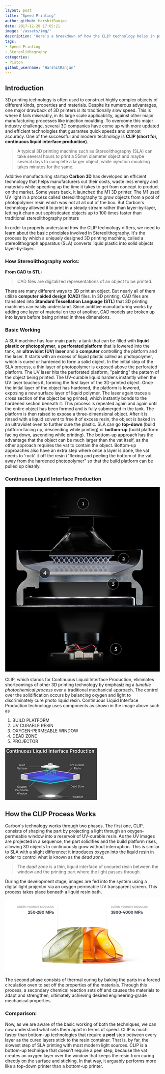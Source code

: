 ```yaml
---
layout: post
title: "Speed Printing"
author_github: HarshitRanjan
date: 2017-12-28 17:05:21
image: '/assets/img/'
description: "Here's a breakdown of how the CLIP technology helps in printing faster than the conventional stereolithographic printers"
tags:
- Speed Printing
- Stereolithography
categories:
- Piston
github_username: 'HarshitRanjan'
---	
```



## Introduction
 3D printing technology is often used to construct highly complex objects of different kinds, properties and materials. Despite its numerous advantages, one major drawback of 3D printers is its traditionally slow speed. This is where it fails miserably, in its large scale applicability, against other major manufacturing processes like injection moulding. To overcome this major industry challenge, several 3D companies have come up with more updated and efficient technologies that guarantee quick speeds and utmost accuracy. One of the successful and modern technology is **CLIP (short for, continuous liquid interface production)**.

> A typical 3D printing machine such as Stereolithography (SLA) can take several hours to print a 55mm diameter object and maybe several days to complete a larger object, while injection moulding takes minutes for the same.

Additive manufacturing startup **Carbon 3D** has developed an efficient technology that helps manufacturers cut their costs, waste less energy and materials while speeding up the time it takes to get from concept to product on the market. Some years back, it launched the M1 3D printer. The M1 used UV light in a process called stereolithography to *grow* objects from a pool of photopolymer resin which was not at all out of the box. But Carbon's technology allowed it to print in a steady stream rather than layer-by-layer, letting it churn out sophisticated objects up to 100 times faster than traditional stereolithography printers

In order to properly understand how the CLIP technology differs, we need to learn about the basic principles involved in Stereolithography. It's the process by which a uniquely designed 3D printing machine, called a stereolithograph apparatus (SLA) converts liquid plastic into solid objects layer-by-layer.

### How Stereolithography works: 

**From CAD to STL:**

> CAD files are digitalized representations of an object to be printed. 

There are many different ways to 3D print an object. But nearly all of them utilize **computer aided design (CAD)** files. In 3D printing, CAD files are translated into **Standard Tessellation Language (STL)** that 3D printing machines can easily understand. Since additive manufacturing works by adding one layer of material on top of another, CAD models are broken up into layers before being printed in three dimensions.

### Basic Working

A SLA machine has four main parts: a tank that can be filled with **liquid plastic or photopolymer**, a **perforated platform** that is lowered into the tank, an **ultraviolet (UV) laser** and a **computer** controlling the platform and the laser. It starts with an excess of liquid plastic called as photopolymer, which is cured or hardened to form a solid object.  In the initial step of the SLA process, a thin layer of photopolymer is exposed above the perforated platform. The UV laser hits the perforated platform, "painting" the pattern of the object being printed. The UV-curable liquid hardens instantly when the UV laser touches it, forming the first layer of the 3D-printed object. Once the initial layer of the object has hardened, the platform is lowered, exposing a new surface layer of liquid polymer. The laser again traces a cross section of the object being printed, which instantly bonds to the hardened section beneath it. This process is repeated again and again until the entire object has been formed and is fully submerged in the tank. The platform is then raised to expose a three-dimensional object. After it is rinsed with a liquid solvent to free it of excess resin, the object is baked in an ultraviolet oven to further cure the plastic. 
SLA can go **top-down** (build platform facing up, descending while printing) or **bottom-up** (build platform facing down, ascending while printing). The bottom-up approach has the advantage that the object can be much larger than the vat itself, as the other approach requires the vat to contain the object. Bottom-up approaches also have an extra step where once a layer is done, the vat needs to 'rock' it off the resin ("flexing and peeling the bottom of the vat away from the hardened photopolymer" so that the build platform can be pulled up cleanly.

### Continuous Liquid Interface Production

![CLIP](/blog/assets/img/Speed-Printing/image1.jpg)


CLIP, which stands for Continuous Liquid Interface Production, eliminates shortcomings of other 3D printing technology by emphasizing a *tunable photochemical process* over a traditional mechanical approach. The control over the solidification occurs by balancing oxygen and light to discriminately cure photo liquid resin. Continuous Liquid Interface Production technology uses components as shown in the image above such as

  1. BUILD PLATFORM
  2. UV CURABLE RESIN
  3. OXYGEN-PERMEABLE WINDOW
  4. DEAD ZONE 
  5. PROJECTOR

![CLIP](/blog/assets/img/Speed-Printing/image2.jpg)

## How the CLIP Process Works

Carbon's technology works through two phases. The first one, CLIP, consists of shaping the part by projecting a light through an oxygen-permeable window into a reservoir of UV-curable resin. As the UV images are projected in a sequence, the part solidifies and the build platform rises, allowing 3D objects to continuously grow without interruption. This is similar to SLA with a slight difference: it introduces oxygen into the liquid resin in order to control what is known as the *dead zone*. 

> The *dead zone* is a thin, liquid interface of uncured resin between the window and the printing part where the light passes through. 

During the development stage, images are fed into the system using a digital light projector via an oxygen permeable UV transparent screen. This process takes place beneath a liquid resin bath. 

![CLIP](/blog/assets/img/Speed-Printing/image3.jpg)

The second phase consists of thermal curing by baking the parts in a forced circulation oven to set off the properties of the materials. Through this process, a secondary chemical reaction sets off and causes the materials to adapt and strengthen, ultimately achieving desired engineering-grade mechanical properties.

### Comparison:
Now, as we are aware of the basic working of both the techniques, we can now understand what sets them apart in terms of speed. CLIP is much faster than bottom-up technologies that require a **peel** step between every layer as the cured layers stick to the resin container. That is, by far, the slowest step of SLA printing with most modern light sources. CLIP is a bottom-up technique that doesn't require a peel step, because the vat creates an oxygen layer over the window that keeps the resin from curing directly on the surface and sticking. In that way, it arguably performs more like a top-down printer than a bottom-up printer. 


